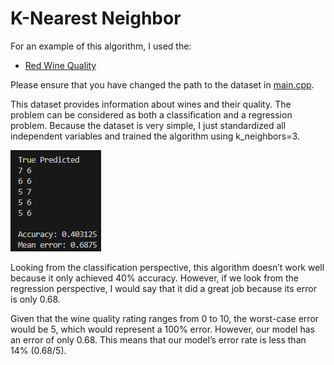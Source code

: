 # K-Nearest Neighbor
 
For an example of this algorithm, I used the:
- [Red Wine Quality](https://www.kaggle.com/datasets/uciml/red-wine-quality-cortez-et-al-2009)

Please ensure that you have changed the path to the dataset in [main.cpp](main.cpp).

This dataset provides information about wines and their quality. The problem can be considered as both a classification and a regression problem. Because the dataset is very simple, I just standardized all independent variables and trained the algorithm using k_neighbors=3.

![result](results.png)

Looking from the classification perspective, this algorithm doesn’t work well because it only achieved 40% accuracy. However, if we look from the regression perspective, I would say that it did a great job because its error is only 0.68. 

Given that the wine quality rating ranges from 0 to 10, the worst-case error would be 5, which would represent a 100% error. However, our model has an error of only 0.68. This means that our model’s error rate is less than 14% (0.68/5).